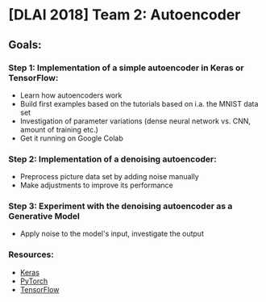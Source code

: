 # \[DLAI 2018\] Team 2: Autoencoder

## Goals:

### Step 1: Implementation of a simple autoencoder in Keras or TensorFlow:
- Learn how autoencoders work
- Build first examples based on the tutorials based on i.a. the MNIST data set
- Investigation of parameter variations (dense neural network vs. CNN, amount of training etc.)
- Get it running on Google Colab

### Step 2: Implementation of a denoising autoencoder:
- Preprocess picture data set by adding noise manually
- Make adjustments to improve its performance

### Step 3: Experiment with the denoising autoencoder as a Generative Model
- Apply noise to the model's input, investigate the output

### Resources:
- [Keras](https://blog.keras.io/building-autoencoders-in-keras.html)
- [PyTorch](https://github.com/udacity/PyTorchCrashCourse/blob/master/PyTorch-Autoencoder-Exercises.ipynb)
- [TensorFlow](http://machinelearninguru.com/deep_learning/tensorflow/neural_networks/autoencoder/autoencoder.html)
